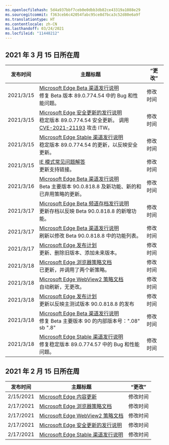 ```yaml
---
ms.openlocfilehash: 5d4a937bbf7ceb0e0dbb3db82ce43319a1088e29
ms.sourcegitcommit: f363ceb6c42054fabc95ce8d7bca3c52d80e6a9f
ms.translationtype: HT
ms.contentlocale: zh-CN
ms.lasthandoff: 03/24/2021
ms.locfileid: "11448212"
---
```

<!-- This file is generated automatically each week. Changes made to this file will be overwritten.-->


## <a name="week-of-march-15-2021"></a>2021 年 3 月 15 日所在周


| 发布时间 |主题标题 | “更改” |
|------|------------|--------|
| 2021/3/15 | [Microsoft Edge Beta 渠道发行说明](/DeployEdge/microsoft-edge-relnote-beta-channel)<br>修复 Beta 版本 89.0.774.54 中的 Bug 和性能问题。 | 修改时间 |
| 2021/3/15 | [Microsoft Edge 安全更新的发行说明](/DeployEdge/microsoft-edge-relnotes-security)<br>稳定版本 89.0.774.54 安全更新。 调用 [CVE-2021-21193](https://msrc.microsoft.com/update-guide/vulnerability/CVE-2021-21193) 攻击 ITW。 | 修改时间 |
| 2021/3/15 | [Microsoft Edge Stable 渠道发行说明](/DeployEdge/microsoft-edge-relnote-stable-channel)<br>稳定版本 89.0.774.54 的更新，以反映安全更新。 | 修改时间 |
| 2021/3/15 | [IE 模式常见问题解答](/DeployEdge/edge-ie-mode-faq)<br>更新支持链接。 | 修改时间 |
| 2021/3/16 | [Microsoft Edge Beta 渠道发行说明](/DeployEdge/microsoft-edge-relnote-beta-channel)<br>Beta 主要版本 90.0.818.8 及新功能、新的和已弃用策略的更新。 | 修改时间 |
| 2021/3/17 | [Microsoft Edge Beta 频道存档发行说明](/DeployEdge/microsoft-edge-relnote-archive-beta-channel)<br>更新存档以反映 Beta 90.0.818.8 的新增功能。 | 修改时间 |
| 2021/3/17 | [Microsoft Edge Beta 渠道发行说明](/DeployEdge/microsoft-edge-relnote-beta-channel)<br>刷新以修改 Beta 90.0.818.8 中的功能列表。 | 修改时间 |
| 2021/3/17 | [Microsoft Edge 发布计划](/DeployEdge/microsoft-edge-release-schedule)<br>更新、删除旧版本、添加未来版本。 | 修改时间 |
| 2021/3/18 | [Microsoft Edge 浏览器策略文档](/DeployEdge/microsoft-edge-policies)<br>已更新，并调用了两个新策略。 | 修改时间 |
| 2021/3/18 | [Microsoft Edge WebView2 策略文档](/DeployEdge/microsoft-edge-webview-policies)<br>自动刷新，无更改。 | 修改时间 |
| 2021/3/18 | [Microsoft Edge 发布计划](/DeployEdge/microsoft-edge-release-schedule)<br>更新以反映主测试版本 90.0.818.8 的发布 | 修改时间 |
| 2021/3/18 | [Microsoft Edge Beta 渠道发行说明](/DeployEdge/microsoft-edge-relnote-beta-channel)<br>修复 Beta 主要版本 90 的内部版本号：".08" sb ".8" | 修改时间 |
| 2021/3/18 | [Microsoft Edge Stable 渠道发行说明](/DeployEdge/microsoft-edge-relnote-stable-channel)<br>修复稳定版本 89.0.774.57 中的 Bug 和性能问题。 | 修改时间 |

## <a name="week-of-february-15-2021"></a>2021 年 2 月 15 日所在周


| 发布时间 |主题标题 | “更改” |
|------|------------|--------|
| 2/15/2021 | [Microsoft Edge 内容更新](/DeployEdge/microsoft-edge-content-updates) | 修改时间 |
| 2/17/2021 | [Microsoft Edge 浏览器策略文档](/DeployEdge/microsoft-edge-policies) | 修改时间 |
| 2/17/2021 | [Microsoft Edge WebView2 策略文档](/DeployEdge/microsoft-edge-webview-policies) | 修改时间 |
| 2/17/2021 | [Microsoft Edge 安全更新的发行说明](/DeployEdge/microsoft-edge-relnotes-security) | 修改时间 |
| 2/17/2021 | [Microsoft Edge Stable 渠道发行说明](/DeployEdge/microsoft-edge-relnote-stable-channel) | 修改时间 |
